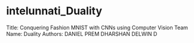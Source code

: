 # intelunnati_Duality
Title: Conquering Fashion MNIST with CNNs using Computer Vision Team Name: Duality Authors: DANIEL PREM   DHARSHAN DELWIN D
